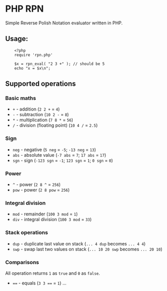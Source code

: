 # PHP RPN

Simple Reverse Polish Notation evaluator written in PHP.

## Usage:

```
    <?php
    require 'rpn.php'

    $x = rpn_eval( "2 3 +" ); // should be 5
    echo "x = $x\n";
```
## Supported operations

### Basic maths
- `+` - addition (`2 2 +` = `4`)
- `-` - subtraction (`10 2 -` = `8`)
- `*` - multiplication (`7 8 *` = `56`)
- `/` - division (floating point) (`10 4 /` = `2.5`)

### Sign
- `neg` - negative (`5 neg` = `-5`; `-13 neg` = `13`)
- `abs` - absolute value (`-7 abs` = `7`; `17 abs` = `17`)
- `sgn` - sign (`-123 sgn` = `-1`; `123 sgn` = `1`; `0 sgn` = `0`)

### Power
- `^` - power (`2 8 ^` = `256`)
- `pow` - power (`2 8 pow` = `256`)

### Integral division
- `mod` - remainder (`100 3 mod` = `1`)
- `div` - integral division (`100 3 mod` = `33`)

### Stack operations
- `dup` - duplicate last value on stack (`... 4 dup` becomes `... 4 4`)
- `swp` - swap last two values on stack (`... 10 20 swp` becomes `... 20 10`)

### Comparisons
All operation returns `1` as `true` and `0` as `false`.

- `==` - equals (`3 3 ==` = `1`)
...
